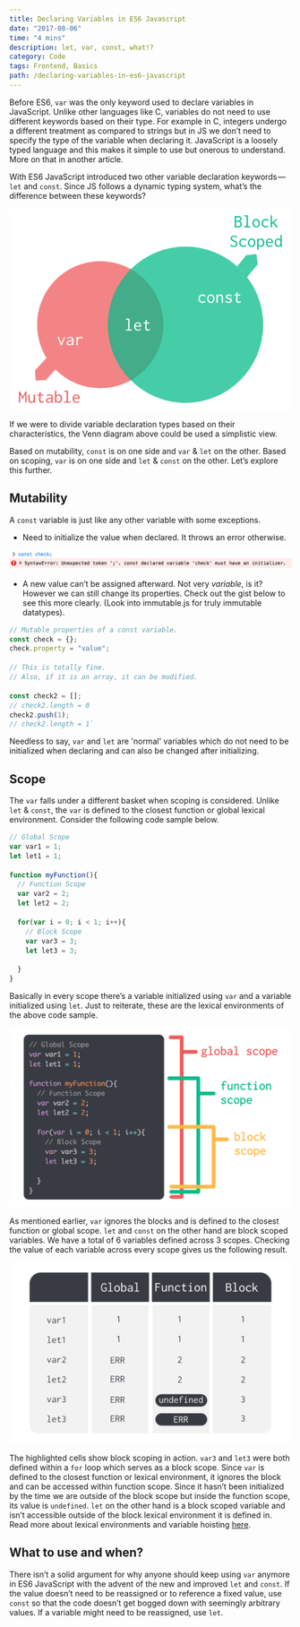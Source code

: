 ```yaml
---
title: Declaring Variables in ES6 Javascript
date: "2017-08-06"
time: "4 mins"
description: let, var, const, what!?
category: Code
tags: Frontend, Basics
path: /declaring-variables-in-es6-javascript
---
```


Before ES6, `var` was the only keyword used to declare variables in JavaScript.
Unlike other languages like C, variables do not need to use different keywords
based on their type. For example in C, integers undergo a different treatment
as compared to strings but in JS we don’t need to specify the type of the
variable when declaring it. JavaScript is a loosely typed language and this
makes it simple to use but onerous to understand. More on that in another
article.

With ES6 JavaScript introduced two other variable declaration keywords —`let`
and `const`. Since JS follows a dynamic typing system, what’s the difference
between these keywords?

![Venn Diagram](../images/2017-08-06-declaring-variables-in-es6-javascript/declaring_variables_venn_diagram.png)

If we were to divide variable declaration types based on their characteristics,
the Venn diagram above could be used a simplistic view.

Based on mutability, `const` is on one side and `var` & `let` on the other.
Based on scoping, `var` is on one side and `let` & `const` on the other. Let’s
explore this further.

## Mutability

A `const` variable is just like any other variable with some exceptions.

-   Need to initialize the value when declared. It throws an error otherwise.

![Syntax Error](../images/2017-08-06-declaring-variables-in-es6-javascript/declaring_variables_const_error.png)

-   A new value can’t be assigned afterward. Not very _variable_, is it?
    However we can still change its properties. Check out the gist below to see
    this more clearly. (Look into immutable.js for truly immutable datatypes).

```js
// Mutable properties of a const variable.
const check = {};
check.property = "value";

// This is totally fine.
// Also, if it is an array, it can be modified.

const check2 = [];
// check2.length = 0
check2.push(1);
// check2.length = 1`
```

Needless to say, `var` and `let` are 'normal' variables which do not need to be
initialized when declaring and can also be changed after initializing.

## Scope

The `var` falls under a different basket when scoping is considered. Unlike
`let` & `const`, the `var` is defined to the closest function or global lexical
environment. Consider the following code sample below.

```js
// Global Scope
var var1 = 1;
let let1 = 1;

function myFunction(){
  // Function Scope
  var var2 = 2;
  let let2 = 2;

  for(var i = 0; i < 1; i++){
    // Block Scope
    var var3 = 3;
    let let3 = 3;

  }
}
```

Basically in every scope there’s a variable initialized using `var` and
a variable initialized using `let`. Just to reiterate, these are the lexical
environments of the above code sample.

![Scopes](../images/2017-08-06-declaring-variables-in-es6-javascript/declaring_variables_scopes.png)

As mentioned earlier, `var` ignores the blocks and is defined to the closest
function or global scope. `let` and `const` on the other hand are block scoped
variables. We have a total of 6 variables defined across 3 scopes. Checking the
value of each variable across every scope gives us the following result.

![table of variables](../images/2017-08-06-declaring-variables-in-es6-javascript/declaring_variables_table.png)

The highlighted cells show block scoping in action. `var3` and `let3` were both
defined within a `for` loop which serves as a block scope. Since `var` is
defined to the closest function or lexical environment, it ignores the block
and can be accessed within function scope. Since it hasn’t been initialized by
the time we are outside of the block scope but inside the function scope, its
value is `undefined`. `let` on the other hand is a block scoped variable and
isn’t accessible outside of the block lexical environment it is defined in.
Read more about lexical environments and variable hoisting [here](/hoisting-in-javascript/).

## What to use and when?

There isn’t a solid argument for why anyone should keep using `var` anymore in
ES6 JavaScript with the advent of the new and improved `let` and `const`.
If the value doesn’t need to be reassigned or to reference a fixed value, use
`const` so that the code doesn’t get bogged down with seemingly arbitrary
values. If a variable might need to be reassigned, use `let`.
